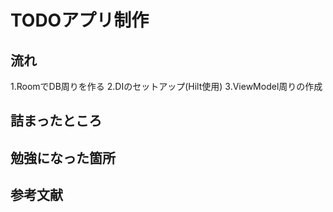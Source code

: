 # TODOアプリ制作

## 流れ
1.RoomでDB周りを作る
2.DIのセットアップ(Hilt使用)
3.ViewModel周りの作成

## 詰まったところ

## 勉強になった箇所

## 参考文献